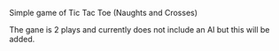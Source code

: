 Simple game of Tic Tac Toe (Naughts and Crosses)

The gane is 2 plays and currently does not include an AI but this will be added.
